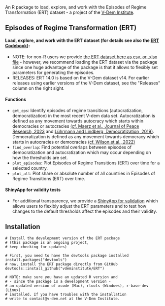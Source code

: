 

An R package to load, explore, and work with the Episodes of Regime Transformation (ERT) dataset - a project of the [V-Dem Institute](https://www.v-dem.net/).


## Episodes of Regime Transformation (ERT) ##

#### Load, explore, and work with the ERT dataset (for details see also the [ERT Codebook](https://github.com/vdeminstitute/ERT/blob/master/inst/ERT_codebook.pdf)): ####

* NOTE: for non-R users we provide [the ERT dataset here as csv. or .xlsx file](https://github.com/vdeminstitute/ERT/blob/master/inst) - however, we recommend loading the ERT dataset via the package since one huge advantage of the package is that it allows to flexibly set parameters for generating the episodes.
* RELEASES: ERT 14.0 is based on the V-Dem dataset v14. For earlier releases using earlier versions of the V-Dem dataset, see the "Releases" column on the right sight. 

#### Functions ####
* `get_eps`: Identify episodes of regime transitions (autocratization, democratization) in the most recent V-dem data set. Autocratization is defined as any movement towards autocracy which starts within democracies or autocracies [(cf. Maerz et al., Journal of Peace Research, 2023](https://journals.sagepub.com/doi/10.1177/00223433231168192) and [Lührmann and Lindberg, Democratization, 2019)](https://www.tandfonline.com/doi/full/10.1080/13510347.2019.1582029). Democratization is defined as any movement towards democracy which starts in autocracies or democracies [(cf. Wilson et al., 2022)](https://www.cambridge.org/core/journals/political-science-research-and-methods/article/episodes-of-liberalization-in-autocracies-a-new-approach-to-quantitatively-studying-democratization/CD86064BF11FEEC8BD9354921E3C9BE3)
* `find_overlap`: Find potential overlaps between episodes of democratization and autocratization which may occur depending on how the thresholds are set.
* `plot_episodes`: Plot Episodes of Regime Transitions (ERT) over time for a selected country.
* `plot_all`: Plot share or absolute number of all countries in Episodes of Regime Transitions (ERT) over time.

#### ShinyApp for validity tests ####

* For additional transparency, we provide a [ShinyApp for validation](https://episodes.shinyapps.io/validation/) which allows users to flexibly adjust the ERT parameters and to test how changes to the default thresholds affect the episodes and their validity.

## Installation ##

```
# Install the development version of the ERT package 
# (this package is an ongoing project, 
# keep checking for updates)

# First, you need to have the devtools package installed
install.packages("devtools")
# now, install the ERT package directly from GitHub
devtools::install_github("vdeminstitute/ERT")

# NOTE: make sure you have an updated R version and
# - since the package is a development version - 
# an updated version of xcode (Mac), rtools (Windows), r-base-dev (Linux)
# installed. If you have troubles with the installation 
# write to contact@v-dem.net at the V-Dem Institute.

```


